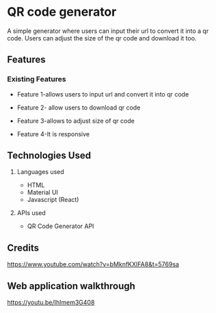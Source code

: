 # QR code generator
A simple generator where users can input their url to convert it into a qr code. Users can adjust the size of the qr code and download it too. 
## Features
### Existing Features
- Feature 1-allows users to input url and convert it into qr code
 
- Feature 2- allow users to download qr code
 
- Feature 3-allows to adjust size of qr code
 
- Feature 4-It is responsive
 
## Technologies Used
 
1. Languages used 
    - HTML
    - Material UI 
    - Javascript (React)

2. APIs used
    - QR Code Generator API

## Credits
 https://www.youtube.com/watch?v=bMknfKXIFA8&t=5769sa

 ## Web application walkthrough
https://youtu.be/IhImem3G408